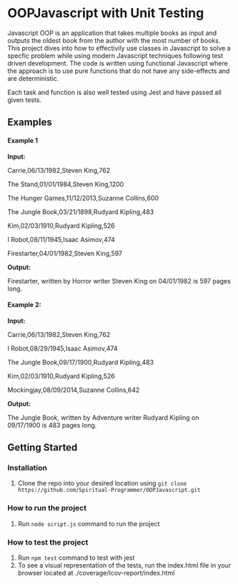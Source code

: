 # OOPJavascript with Unit Testing

Javascript OOP is an application that takes multiple books as input and outputs the oldest book from the author with the most number of books. This project dives into how to effectivily use classes in Javascript to solve a specfic problem while using modern Javascript techniques following test driven development. The code is written using functional Javascript where the approach is to use pure functions that do not have any side-effects and are deterministic.

Each task and function is also well tested using Jest and have passed all given tests.

## Examples

#### Example 1

**Input:**

Carrie,06/13/1982,Steven King,762

The Stand,01/01/1984,Steven King,1200

The Hunger Games,11/12/2013,Suzanne Collins,600

The Jungle Book,03/21/1898,Rudyard Kipling,483

Kim,02/03/1910,Rudyard Kipling,526

I Robot,08/11/1945,Isaac Asimov,474

Firestarter,04/01/1982,Steven King,597

**Output:**

Firestarter, written by Horror writer Steven King on 04/01/1982 is 597 pages long.

#### Example 2:

**Input:**

Carrie,06/13/1982,Steven King,762

I Robot,08/29/1945,Isaac Asimov,474

The Jungle Book,09/17/1900,Rudyard Kipling,483

Kim,02/03/1910,Rudyard Kipling,526

Mockingjay,08/09/2014,Suzanne Collins,642

**Output:**

The Jungle Book, written by Adventure writer Rudyard Kipling on 09/17/1900 is 483 pages long.

## Getting Started

### Installation

1. Clone the repo into your desired location using `git clone https://github.com/Spiritual-Programmer/OOPJavascript.git`

### How to run the project

1. Run `node script.js` command to run the project

### How to test the project

1. Run `npm test` command to test with jest
2. To see a visual representation of the tests, run the index.html file in your browser located at ./coverage/Icov-report/index.html
